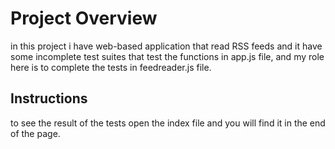 # Project Overview

in this project i have web-based application that read RSS feeds and it have some incomplete test suites that test the functions in app.js file, and my role here is to complete the tests in feedreader.js file.


## Instructions

to see the result of the tests open the index file and you will find it in the end of the page.

